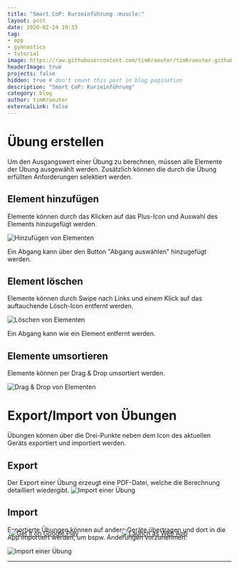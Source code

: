 ```yaml
---
title: "Smart CoP: Kurzeinführung :muscle:"
layout: post
date: 2020-02-24 19:33
tag:
- app
- gymnastics
- tutorial
image: https://raw.githubusercontent.com/timKraeuter/timKraeuter.github.io/master/assets/images/autoD_icon_dark.png
headerImage: true
projects: false
hidden: true # don't count this post in blog pagination
description: "Smart CoP: Kurzeinführung"
category: blog
author: timKraeuter
externalLink: false
---
```


# Übung erstellen
Um den Ausgangswert einer Übung zu berechnen, müssen alle Elemente der Übung ausgewählt werden. Zusätzlich können die durch die Übung erfüllten Anforderungen selektiert werden.
## Element hinzufügen
Elemente können durch das Klicken auf das Plus-Icon und Auswahl des Elements hinzugefügt werden.

![Hinzufügen von Elementen](https://raw.githubusercontent.com/timKraeuter/timKraeuter.github.io/master/assets/images/tutorial/add_de.gif)

Ein Abgang kann über den Button "Abgang auswählen" hinzugefügt werden.

## Element löschen
Elemente können durch Swipe nach Links und einem Klick auf das auftauchende Lösch-Icon entfernt werden.

![Löschen von Elementen](https://raw.githubusercontent.com/timKraeuter/timKraeuter.github.io/master/assets/images/tutorial/delete_de.gif)

Ein Abgang kann wie ein Element entfernt werden.

## Elemente umsortieren
Elemente können per Drag & Drop umsortiert werden.

![Drag & Drop von Elementen](https://raw.githubusercontent.com/timKraeuter/timKraeuter.github.io/master/assets/images/tutorial/sort_de.gif)

# Export/Import von Übungen
Übungen können über die Drei-Punkte neben dem Icon des aktuellen Geräts exportiert und importiert werden.

## Export
Der Export einer Übung erzeugt eine PDF-Datei, welche die Berechnung detailliert wiedergibt.
![Import einer Übung](https://raw.githubusercontent.com/timKraeuter/timKraeuter.github.io/master/assets/images/tutorial/export_de.gif)

## Import
Exportierte Übungen können auf andere Geräte übertragen und dort in die App importiert werden, um bspw. Änderungen vorzunehmen.

![Import einer Übung](https://raw.githubusercontent.com/timKraeuter/timKraeuter.github.io/master/assets/images/tutorial/import_de.gif)

---

<div style="display:flex;width:100%;align-items:center;;margin-top:-18%;">
    <div style="flex:49.99%;padding:5px">
    <a href='https://play.google.com/store/apps/details?id=de.tk.autoD&pcampaignid=pcampaignidMKT-Other-global-all-co-prtnr-py-PartBadge-Mar2515-1'><img alt='Get it on Google Play' src='https://raw.githubusercontent.com/timKraeuter/timKraeuter.github.io/master/assets/images/g-play.svg'/></a>
    </div>
    <div style="flex:49.99%;padding:5px">
    <a href='https://smartcoppwa.web.app'><img alt='Launch as Web App' src='https://raw.githubusercontent.com/timKraeuter/timKraeuter.github.io/master/assets/images/PWA-dark-en.svg'/></a>
    </div>
</div>
